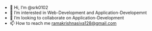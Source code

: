 - 👋 Hi, I’m @srk0102
- 👀 I’m interested in Web-Development and Application-Developemnt
- 💞️ I’m looking to collaborate on Application-Development
- 📫 How to reach me ramakrishnasiva128@gmail.com

<!---
srk0102/srk0102 is a ✨ special ✨ repository because its `README.md` (this file) appears on your GitHub profile.
You can click the Preview link to take a look at your changes.
--->
